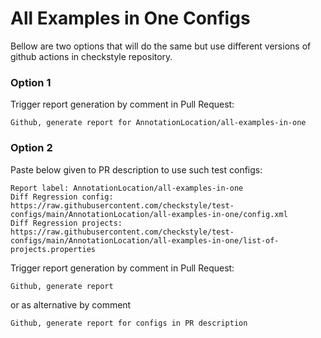 # All Examples in One Configs

Bellow are two options that will do the same but use different versions
of github actions in checkstyle repository.


### Option 1
Trigger report generation by comment in Pull Request:
```
Github, generate report for AnnotationLocation/all-examples-in-one
```

### Option 2

Paste below given to PR description to use such test configs:
```
Report label: AnnotationLocation/all-examples-in-one
Diff Regression config: https://raw.githubusercontent.com/checkstyle/test-configs/main/AnnotationLocation/all-examples-in-one/config.xml
Diff Regression projects: https://raw.githubusercontent.com/checkstyle/test-configs/main/AnnotationLocation/all-examples-in-one/list-of-projects.properties
```

Trigger report generation by comment in Pull Request:
```
Github, generate report
```
or as alternative by comment
```
Github, generate report for configs in PR description
```
